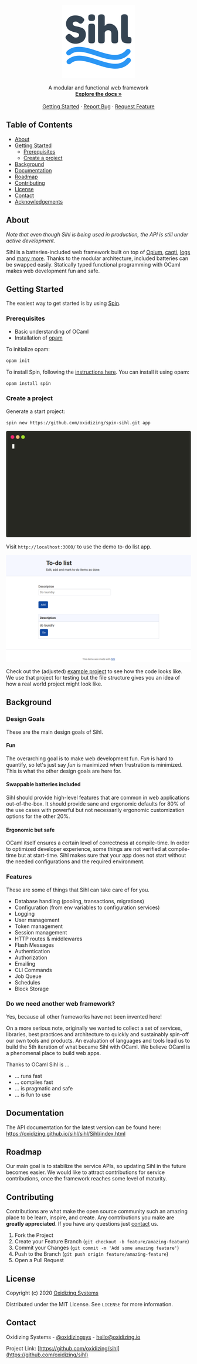 <p align="center">
  <a href="https://github.com/oxidizing/sihl">
    <img src="images/logo.png" alt="Logo">
  </a>
  <p align="center">
    A modular and functional web framework
    <br />
    <a href="https://oxidizing.github.io/sihl/sihl/Sihl/index.html">
    <strong>Explore the docs »</strong></a>
    <br />
    <br />
    <a href="https://github.com/oxidizing/sihl#getting-started">Getting Started</a>
    ·
    <a href="https://github.com/oxidizing/sihl/issues">Report Bug</a>
    ·
    <a href="https://github.com/oxidizing/sihl/issues">Request Feature</a>
  </p>
</p>

<!-- TABLE OF CONTENTS -->
## Table of Contents

* [About](#about)
* [Getting Started](#getting-started)
  * [Prerequisites](#prerequisites)
  * [Create a project](#create-a-project)
* [Background](#background)
* [Documentation](#documentation)
* [Roadmap](#roadmap)
* [Contributing](#contributing)
* [License](#license)
* [Contact](#contact)
* [Acknowledgements](#acknowledgements)

## About 

*Note that even though Sihl is being used in production, the API is still under active development.*

Sihl is a batteries-included web framework built on top of [Opium](https://github.com/rgrinberg/opium), [caqti](https://github.com/paurkedal/ocaml-caqti), [logs](https://erratique.ch/software/logs) and [many more](https://github.com/oxidizing/sihl/blob/master/dune-project). Thanks to the modular architecture, included batteries can be swapped easily. Statically typed functional programming with OCaml makes web development fun and safe.

## Getting Started

The easiest way to get started is by using [Spin](https://github.com/tmattio/spin).

### Prerequisites

* Basic understanding of OCaml 
* Installation of [opam](https://opam.ocaml.org/doc/Install.html)

To initialize opam:
```sh
opam init
```

To install Spin, following the [instructions here](). You can install it using opam: 
```sh
opam install spin
```

### Create a project

Generate a start project:
```sh
spin new https://github.com/oxidizing/spin-sihl.git app
```

<p align="center">
  <a href="https://github.com/oxidizing/sihl">
    <img src="images/sihl-demo.svg" alt="Spin template for project generation.">
  </a>
</p>

Visit `http://localhost:3000/` to use the demo to-do list app.

<p align="center">
  <a href="https://github.com/oxidizing/sihl">
    <img src="images/demo-app.png" alt="Generated demo to-do list app.">
  </a>
</p>

Check out the (adjusted) [example project](https://github.com/oxidizing/sihl/tree/master/example) to see how the code looks like. We use that project for testing but the file structure gives you an idea of how a real world project might look like.

## Background

### Design Goals

These are the main design goals of Sihl.

#### Fun

The overarching goal is to make web development fun. *Fun* is hard to quantify, so let's just say *fun* is maximized when frustration is minimized. This is what the other design goals are here for.

#### Swappable batteries included

Sihl should provide high-level features that are common in web applications out-of-the-box. It should provide sane and ergonomic defaults for 80% of the use cases with powerful but not necessarily ergonomic customization options for the other 20%.

#### Ergonomic but safe

OCaml itself ensures a certain level of correctness at compile-time. In order to optimized developer experience, some things are not verified at compile-time but at start-time. Sihl makes sure that your app does not start without the needed configurations and the required environment.

### Features

These are some of things that Sihl can take care of for you.

- Database handling (pooling, transactions, migrations)
- Configuration (from env variables to configuration services)
- Logging
- User management
- Token management 
- Session management 
- HTTP routes & middlewares
- Flash Messages 
- Authentication
- Authorization
- Emailing
- CLI Commands
- Job Queue
- Schedules
- Block Storage

### Do we need another web framework?

Yes, because all other frameworks have not been invented here!

On a more serious note, originally we wanted to collect a set of services, libraries, best practices and architecture to quickly and sustainably spin-off our own tools and products. 
An evaluation of languages and tools lead us to build the 5th iteration of what became Sihl with OCaml. We believe OCaml is a phenomenal place to build web apps.

Thanks to OCaml Sihl is ...

* ... runs fast 
* ... compiles fast 
* ... is pragmatic and safe
* ... is fun to use

## Documentation

The API documentation for the latest version can be found here: https://oxidizing.github.io/sihl/sihl/Sihl/index.html

## Roadmap

Our main goal is to stabilize the service APIs, so updating Sihl in the future becomes easier. We would like to attract contributions for service contributions, once the framework reaches some level of maturity.

## Contributing

Contributions are what make the open source community such an amazing place to be learn, inspire, and create. Any contributions you make are **greatly appreciated**. If you have any questions just [contact](#contact) us.

1. Fork the Project
2. Create your Feature Branch (`git checkout -b feature/amazing-feature`)
3. Commit your Changes (`git commit -m 'Add some amazing feature'`)
4. Push to the Branch (`git push origin feature/amazing-feature`)
5. Open a Pull Request

## License

Copyright (c) 2020 [Oxidizing Systems](https://oxidizing.io/)

Distributed under the MIT License. See `LICENSE` for more information.

## Contact

Oxidizing Systems - [@oxidizingsys](https://twitter.com/oxidizingsys) - hello@oxidizing.io

Project Link: [https://github.com/oxidizing/sihl](https://github.com/oxidizing/sihl)
